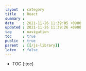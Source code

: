 ```yaml
---
layout  : category
title   : React
summary : 
date    : 2021-11-26 11:39:05 +0900
updated : 2021-11-26 11:39:26 +0900
tag     : navigation
toc     : true
public  : true
parent  : [[/js-library]]
latex   : false
---
```

* TOC
{:toc}

